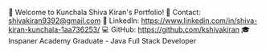 🚀 Welcome to Kunchala Shiva Kiran's Portfolio!
📧 Contact: shivakiran9392@gmail.com
🔗 LinkedIn: https://www.linkedin.com/in/shiva-kiran-kunchala-1aa736253/
💻 GitHub: https://github.com/kshivakiran
🎓 Inspaner Academy Graduate - Java Full Stack Developer
